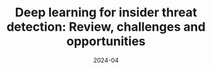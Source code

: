 ---
title: "Deep learning for insider threat detection: Review, challenges and opportunities"
collection: publications
permalink: /publication/SDM24-tutorial/
date: 2024-04
venue: 'SIAM International Conference on Data Mining (SDM24)'
---